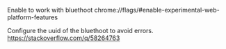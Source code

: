 Enable to work with bluethoot
chrome://flags/#enable-experimental-web-platform-features

Configure the uuid of the bluethoot to avoid errors.
https://stackoverflow.com/q/58264763
